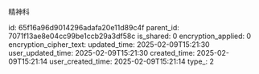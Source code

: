 精神科



id: 65f16a96d9014296adafa20e11d89c4f
parent_id: 7071f13ae8e04cc99be1ccb29a3df58c
is_shared: 0
encryption_applied: 0
encryption_cipher_text: 
updated_time: 2025-02-09T15:21:30
user_updated_time: 2025-02-09T15:21:30
created_time: 2025-02-09T15:21:14
user_created_time: 2025-02-09T15:21:14
type_: 2